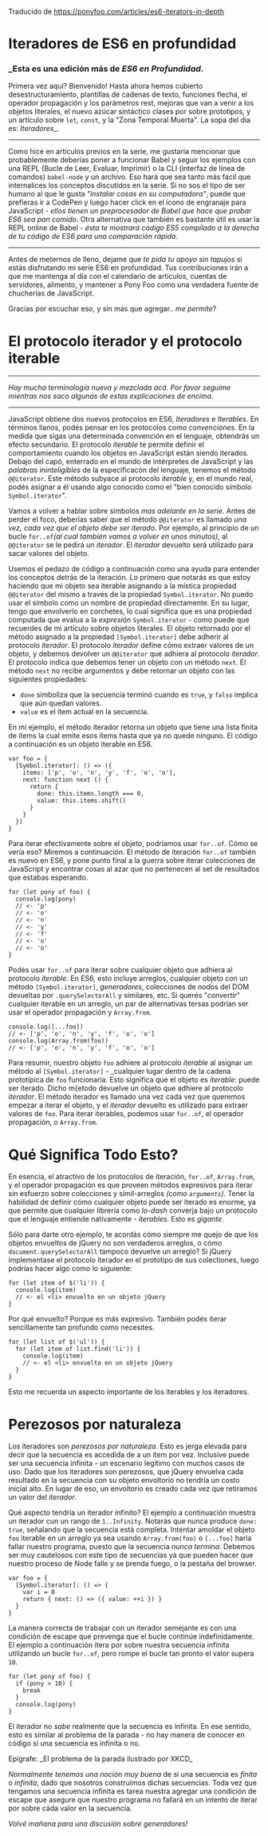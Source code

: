 Traducido de https://ponyfoo.com/articles/es6-iterators-in-depth

# Iteradores de ES6 en profundidad

### _Esta es una edición más de *ES6 en Profundidad*.
Primera vez aquí?
Bienvenido!
Hasta ahora hemos cubierto desestructuramiento, plantillas de cadenas de texto, funciones flecha, el operador propagación y los parámetros rest, mejoras que van a venir a los objetos literales, el nuevo azúcar sintáctico clases por sobre prototipos, y un artículo sobre `let`, `const`, y la "Zona Temporal Muerta".
La sopa del dia es: *Iteradores*_.

--------------------------------------------------------------------

Como hice en artículos previos en la serie, me gustaría mencionar que probablemente deberías poner a funcionar Babel y seguir los ejemplos con una REPL (Bucle de Leer, Evaluar, Imprimir) o la CLI (interfaz de línea de comandos) `babel-node` y un archivo.
Eso hará que sea tanto más fácil que internalices los conceptos discutidos en la serie.
Si no sos el tipo de ser humano al que le gusta _"instalar cosas en su computadora"_, puede que prefieras ir a CodePen y luego hacer click en el ícono de engranaje para JavaScript - _ellos tienen un preprocesador de Babel que hace que probar ES6 sea pan comido_.
Otra alternativa que también es bastante útil es usar la REPL online de Babel - _ésta te mostrará código ES5 compilado a la derecha de tu código de ES6 para una comparación rápida_.

--------------------------------------------------------------------

Antes de meternos de lleno, dejame que _te pida tu apoyo sin tapujos_ si estás disfrutando mi serie ES6 en profundidad.
Tus contribuciones irán a que me mantenga al día con el calendario de artículos, cuentas de servidores, alimento, y mantener a Pony Foo como una verdadera fuente de chucherías de JavaScript.

Gracias por escuchar eso, y sin más que agregar.. _me permite_?

# El protocolo iterador y el protocolo iterable

--------------------------------------------------------------------

_Hay mucha terminología nueva y mezclada acá. Por favor seguime mientras nos saco algunas de estas explicaciones de encima_.

--------------------------------------------------------------------

JavaScript obtiene dos nuevos protocolos en ES6, _Iteradores_ e _Iterables_.
En términos llanos, podés pensar en los protocolos como _convenciones_.
En la medida que sigas una determinada convención en el lenguaje, obtendrás un efecto secundario.
El protocolo _iterable_ te permite definir el comportamiento cuando los objetos en JavaScript están siendo iterados.
Debajo del capó, enterrado en el mundo de intérpretes de JavaScript y las _palabras ininteligibles_ de la especificacón del lenguaje, tenemos el método `@@iterator`. Este método subyace al protocolo _iterable_ y, en el mundo real, podés asignar a él usando algo conocido como el "bien conocido símbolo `Symbol.iterator`".

Vamos a volver a hablar sobre símbolos _mas adelante en la serie_.
Antes de perder el foco, deberías saber que el método `@@iterator` es llamado *una vez, cada vez que el objeto debe ser iterado*.
Por ejemplo, al principio de un bucle `for..of`_(al cual también vamos a volver en unos minutos)_, al `@@iterator` se le pedirá un _iterador_. El _iterador_ devuelto será utilizado para sacar valores del objeto.

Usemos el pedazo de código a continuación como una ayuda para entender los conceptos detrás de la iteración.
Lo primero que notarás es que estoy haciendo que mi objeto sea iterable asignando a la mística propiedad `@@iterator` del mismo a través de la propiedad `Symbol.iterator`.
No puedo usar el símbolo como un nombre de propiedad directamente.
En su lugar, tengo que envolverlo en corchetes, lo cual significa que es una propiedad computada que evalua a la _expresión_ `Symbol.iterator` - como puede que recuerdes de mi artículo sobre objetos literales.
El objeto retornado por el método asignado a la propiedad `[Symbol.iterator]` debe adherir al protocolo _iterador_.
El protocolo _iterador_ define cómo extraer valores de un objeto, y debemos devolver un `@@iterator` que adhiera al protocolo _iterador_.
El protocolo indica que debemos tener un objeto con un método `next`.
El método `next` no recibe argumentos y debe retornar un objeto con las siguientes propiedades:

 - `done` simboliza que la secuencia terminó cuando es `true`, y `falso` implica que aún quedan valores.
 - `value` es el ítem actual en la secuencia.
 
 En mi ejemplo, el método iterador retorna un objeto que tiene una lista finita de items la cual emite esos ítems hasta que ya no quede ninguno.
 El código a continuación es un objeto iterable en ES6.
 
```
var foo = {
  [Symbol.iterator]: () => ({
    items: ['p', 'o', 'n', 'y', 'f', 'o', 'o'],
    next: function next () {
      return {
        done: this.items.length === 0,
        value: this.items.shift()
      }
    }
  })
}
```

Para iterar efectivamente sobre el objeto, podríamos usar `for..of`.
Cómo se vería eso?
Miremos a continuación.
El método de iteración `for..of` también es nuevo en ES6, y pone punto final a la guerra sobre iterar colecciones de JavaScript y encontrar cosas al azar que no pertenecen al set de resultados que estabas esperando.

```
for (let pony of foo) {
  console.log(pony)
  // <- 'p'
  // <- 'o'
  // <- 'n'
  // <- 'y'
  // <- 'f'
  // <- 'o'
  // <- 'o'
}
```

Podés usar `for..of` para iterar sobre cualquier objeto que adhiera al protocolo _iterable_.
En ES6, esto incluye arreglos, cualquier objeto con un método `[Symbol.iterator]`, _generadores_, colecciones de nodos del DOM devueltas por `.querySelectorAll` y similares, etc.
Si querés "_convertir_" cualquier iterable en un arreglo, un par de alternativas tersas podrían ser usar el operador propagación y `Array.from`.

```
console.log([...foo])
// <- ['p', 'o', 'n', 'y', 'f', 'o', 'o']
console.log(Array.from(foo))
// <- ['p', 'o', 'n', 'y', 'f', 'o', 'o']
```

Para resumir, nuestro objeto `foo` adhiere al protocolo _iterable_ al asignar un método al `[Symbol.iterator]` - _cualquier lugar dentro de la cadena prototípica de `foo` funcionaría.
Esto significa que el objeto es _iterable_: puede ser iterado.
Dicho m{etodo devuelve un objeto que adhiere al protocolo _iterador_.
El método iterador es llamado una vez cada vez que queremos empezar a iterar el objeto, y el _iterador_ devuelto es utilizado para extraer valores de `foo`.
Para iterar iterables, podemos usar `for..of`, el operador propagación, o `Array.from`.

# Qué Significa Todo Esto?

En esencia, el atractivo de los protocolos de iteración, `for..of`, `Array.from`, y el operador propagación es que proveen métodos expresivos para iterar sin esfuerzo sobre colecciones y símil-arreglos _(como `arguments`)_.
Tener la habilidad de definir cómo cualquier objeto puede ser iterado es enorme, ya que permite que cualquier librería como *lo-dash* converja bajo un protocolo que el lenguaje entiende nativamente - _iterables_.
Esto es *gigante*.

<tweet>

Sólo para darte otro ejemplo, te acordás cómo siempre me quejo de que los objetos envueltos de jQuery no son verdaderos arreglos, o cómo `document.querySelectorAll` tampoco devuelve un arreglo?
Si jQuery implementase el protocolo iterador en el prototipo de sus colectiones, luego podrías hacer algo como lo siguiente:

```
for (let item of $('li')) {
  console.log(item)
  // <- el <li> envuelto en un objeto jQuery
}
```

Por qué envuelto?
Porque es más expresivo.
También podés iterar sencillamente tan profundo como necesites.

```
for (let list of $('ul')) {
  for (let item of list.find('li')) {
    console.log(item)
    // <- el <li> envuelto en un objeto jQuery
  }
}
```

Esto me recuerda un aspecto importante de los iterables y los iteradores.

# Perezosos por naturaleza

Los iteradores son _perezosos por naturaleza_.
Esto es jerga elevada para decir que la secuencia es accedida de a un ítem por vez.
Inclusive puede ser una secuencia infinita - un escenario legítimo con muchos casos de uso.
Dado que los iteradores son perezosos, que jQuery envuelva cada resultado en la secuencia con su objeto envoltorio no tendría un costo inicial alto.
En lugar de eso, un envoltorio es creado cada vez que retiramos un valor del _iterador_.


Qué aspecto tendría un iterador infinito?
El ejemplo a continuación muestra un iterador cun un rango de `1..Infinity`.
Notarás que nunca produce `done: true`, señalando que la secuencia está completa.
Intentar amoldar el objeto `foo` iterable en un arreglo ya sea usando `Array.from(foo)` o `[...foo]` haria fallar nuestro programa, puesto que la secuencia _nunca termina_.
Debemos ser muy cautelosos con este tipo de secuencias ya que pueden hacer que nuestro proceso de Node falle y se prenda fuego, o la pestaña del browser.

```
var foo = {
  [Symbol.iterator]: () => {
    var i = 0
    return { next: () => ({ value: ++i }) }
  }
}
```

La manera correcta de trabajar con un iterador semejante es con una condición de escape que prevenga que el bucle continúe indefinidamente.
El ejemplo a continuación itera por sobre nuestra secuencia infinita utilizando un bucle `for..of`, pero rompe el bucle tan pronto el valor supera `10`.

```
for (let pony of foo) {
  if (pony > 10) {
    break
  }
  console.log(pony)
}
```

El iterador no _sabe_ realmente que la secuencia es infinita.
En ese sentido, esto es similar al problema de la parada - no hay manera de conocer en código si una secuencia es infinita o no.

<imagen de xkcd>
Epígrafe: _El problema de la parada ilustrado por XKCD_

*Normalmente tenemos una noción muy buena* de si una secuencia es _finita_ o _infinita_, dado que nosotros construimos dichas secuencias.
Toda vez que tengamos una secuencia infinita es tarea nuestra agregar una condición de escape que asegure que nuestro programa no fallará en un intento de iterar por sobre cáda valor en la secuencia.

_Volvé mañana para una discusión sobre generadores!_

